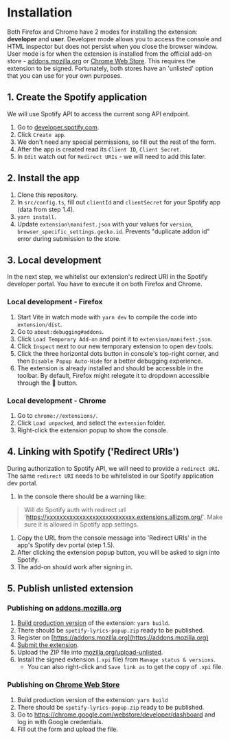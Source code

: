 # Installation

Both Firefox and Chrome have 2 modes for installing the extension: **developer** and **user**. Developer mode allows you to access the console and HTML inspector but does not persist when you close the browser window. User mode is for when the extension is installed from the official add-on store - [addons.mozilla.org](https://addons.mozilla.org/en-US/firefox/) or [Chrome Web Store](https://chrome.google.com/webstore/category/extensions). This requires the extension to be signed. Fortunately, both stores have an 'unlisted' option that you can use for your own purposes.



## 1. Create the Spotify application

We will use Spotify API to access the current song API endpoint.

1. Go to [developer.spotify.com](https://developer.spotify.com/dashboard/applications).
2. Click `Create app`.
3. We don't need any special permissions, so fill out the rest of the form.
4. After the app is created read its `Client ID`, `Client Secret`.
5. In `Edit` watch out for `Redirect URIs` - we will need to add this later.



## 2. Install the app

1. Clone this repository.
1. In `src/config.ts`, fill out `clientId` and `clientSecret` for your Spotify app (data from step 1.4).
1. `yarn install`.
1. Update `extension\manifest.json` with your values for `version`, `browser_specific_settings.gecko.id`. Prevents "duplicate addon id" error during submission to the store.



## 3. Local development

In the next step, we whitelist our extension's redirect URI in the Spotify developer portal. You have to execute it on both Firefox and Chrome.

### Local development - Firefox

1. Start Vite in watch mode with `yarn dev` to compile the code into `extension/dist`.
1. Go to `about:debugging#addons`.
1. Click `Load Temporary Add-on` and point it to `extension/manifest.json`.
1. Click `Inspect` next to our new temporary extension to open dev tools.
1. Click the three horizontal dots button in console's top-right corner, and then `Disable Popup Auto-Hide` for a better debugging experience.
1. The extension is already installed and should be accessible in the toolbar. By default, Firefox might relegate it to dropdown accessible through the 🧩 button.

### Local development - Chrome

1. Go to `chrome://extensions/`.
2. Click `Load unpacked`, and select the `extension` folder.
3. Right-click the extension popup to show the console.



## 4. Linking with Spotify ('Redirect URIs')

During authorization to Spotify API, we will need to provide a `redirect URI`. The same `redirect URI` needs to be whitelisted in our Spotify application dev portal.

1. In the console there should be a warning like:
> Will do Spotify auth with redirect url 'https://xxxxxxxxxxxxxxxxxxxxxxxxxxx.extensions.allizom.org/'. Make sure it is allowed in Spotify app settings.
1. Copy the URL from the console message into 'Redirect URIs' in the app's Spotify dev portal (step 1.5).
2. After clicking the extension popup button, you will be asked to sign into Spotify.
3. The add-on should work after signing in.


## 5. Publish unlisted extension

### Publishing on [addons.mozilla.org](https://addons.mozilla.org/en-US/firefox/)

1. [Build production version](https://developer.mozilla.org/en-US/docs/Mozilla/Add-ons/WebExtensions/Package_your_extension_) of the extension: `yarn build`.
2. There should be `spotify-lyrics-popup.zip` ready to be published.
3. Register on [https://addons.mozilla.org](https://addons.mozilla.org)
4. [Submit the extension](https://developer.mozilla.org/en-US/docs/Mozilla/Add-ons/Distribution/Submitting_an_add-on).
5. Upload the ZIP file into [mozilla.org/upload-unlisted](https://addons.mozilla.org/en-GB/developers/addon/submit/upload-unlisted).
6. Install the signed extension (`.xpi` file) from `Manage status & versions`.
    - You can also right-click and `Save link as` to get the copy of `.xpi` file.


### Publishing on [Chrome Web Store](https://chrome.google.com/webstore/category/extensions)

1. Build production version of the extension: `yarn build`
2. There should be `spotify-lyrics-popup.zip` ready to be published.
3. Go to https://chrome.google.com/webstore/developer/dashboard and log in with Google credentials.
4. Fill out the form and upload the file.
